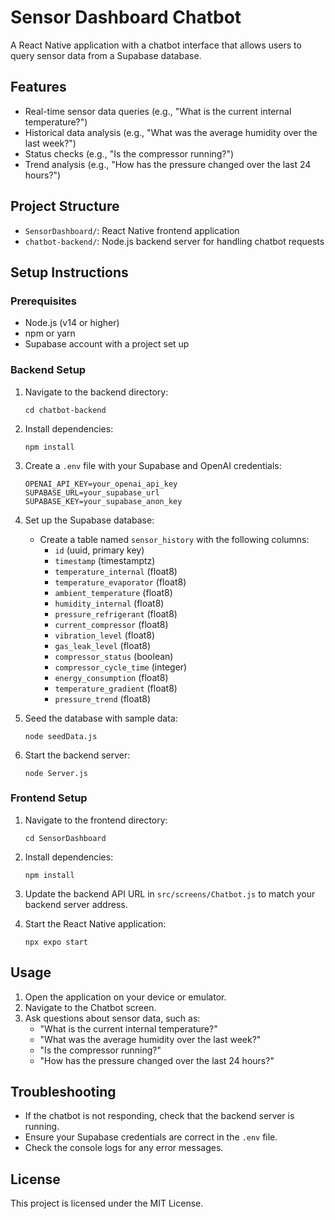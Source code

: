 # Sensor Dashboard Chatbot

A React Native application with a chatbot interface that allows users to query sensor data from a Supabase database.

## Features

- Real-time sensor data queries (e.g., "What is the current internal temperature?")
- Historical data analysis (e.g., "What was the average humidity over the last week?")
- Status checks (e.g., "Is the compressor running?")
- Trend analysis (e.g., "How has the pressure changed over the last 24 hours?")

## Project Structure

- `SensorDashboard/`: React Native frontend application
- `chatbot-backend/`: Node.js backend server for handling chatbot requests

## Setup Instructions

### Prerequisites

- Node.js (v14 or higher)
- npm or yarn
- Supabase account with a project set up

### Backend Setup

1. Navigate to the backend directory:

   ```
   cd chatbot-backend
   ```

2. Install dependencies:

   ```
   npm install
   ```

3. Create a `.env` file with your Supabase and OpenAI credentials:

   ```
   OPENAI_API_KEY=your_openai_api_key
   SUPABASE_URL=your_supabase_url
   SUPABASE_KEY=your_supabase_anon_key
   ```

4. Set up the Supabase database:

   - Create a table named `sensor_history` with the following columns:
     - `id` (uuid, primary key)
     - `timestamp` (timestamptz)
     - `temperature_internal` (float8)
     - `temperature_evaporator` (float8)
     - `ambient_temperature` (float8)
     - `humidity_internal` (float8)
     - `pressure_refrigerant` (float8)
     - `current_compressor` (float8)
     - `vibration_level` (float8)
     - `gas_leak_level` (float8)
     - `compressor_status` (boolean)
     - `compressor_cycle_time` (integer)
     - `energy_consumption` (float8)
     - `temperature_gradient` (float8)
     - `pressure_trend` (float8)

5. Seed the database with sample data:

   ```
   node seedData.js
   ```

6. Start the backend server:
   ```
   node Server.js
   ```

### Frontend Setup

1. Navigate to the frontend directory:

   ```
   cd SensorDashboard
   ```

2. Install dependencies:

   ```
   npm install
   ```

3. Update the backend API URL in `src/screens/Chatbot.js` to match your backend server address.

4. Start the React Native application:
   ```
   npx expo start
   ```

## Usage

1. Open the application on your device or emulator.
2. Navigate to the Chatbot screen.
3. Ask questions about sensor data, such as:
   - "What is the current internal temperature?"
   - "What was the average humidity over the last week?"
   - "Is the compressor running?"
   - "How has the pressure changed over the last 24 hours?"

## Troubleshooting

- If the chatbot is not responding, check that the backend server is running.
- Ensure your Supabase credentials are correct in the `.env` file.
- Check the console logs for any error messages.

## License

This project is licensed under the MIT License.
